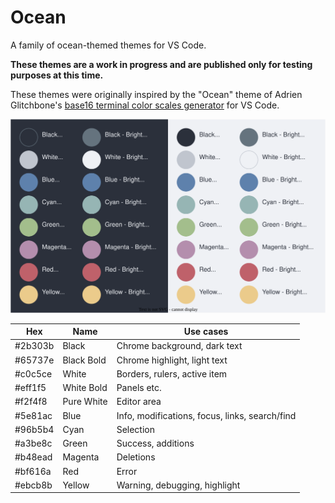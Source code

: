 
# Ocean

A family of ocean-themed themes for VS Code.

**These themes are a work in progress and are published only for testing purposes at this time.**

These themes were originally inspired by the "Ocean" theme of Adrien Glitchbone's [base16 terminal color scales generator](https://glitchbone.github.io/vscode-base16-term/#/ocean) for VS Code.

![](./_/base16.svg)

| Hex     | Name       | Use cases                                      |
| ------- | ---------- | ---------------------------------------------- |
| #2b303b | Black      | Chrome background, dark text                   |
| #65737e | Black Bold | Chrome highlight, light text                   |
| #c0c5ce | White      | Borders, rulers, active item                   |
| #eff1f5 | White Bold | Panels etc.                                    |
| #f2f4f8 | Pure White | Editor area                                    |
| #5e81ac | Blue       | Info, modifications, focus, links, search/find |
| #96b5b4 | Cyan       | Selection                                      |
| #a3be8c | Green      | Success, additions                             |
| #b48ead | Magenta    | Deletions                                      |
| #bf616a | Red        | Error                                          |
| #ebcb8b | Yellow     | Warning, debugging, highlight                  |
